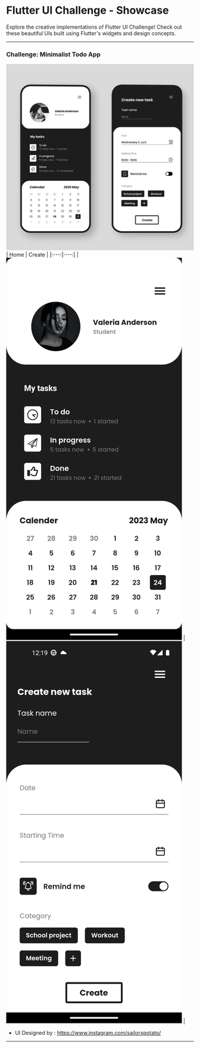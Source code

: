 # Flutter UI Challenge - Showcase

Explore the creative implementations of Flutter UI Challenge! Check out these beautiful UIs built using Flutter's widgets and design concepts.

---

### Challenge: Minimalist Todo App
![UI](assets/demo/todoapp/ui/ui.jpeg)
| Home | Create |
|:---:|:---:|
| ![Home](assets/demo/todoapp/showcase/todo_home.png) | ![Create](assets/demo/todoapp/showcase/todo_create.png) |

- UI Designed by : https://www.instagram.com/sailorxpotato/

---
